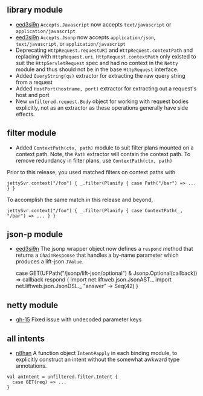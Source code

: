 library module
--------------
* [eed3si9n][eed3si9n] `Accepts.Javascript` now accepts `text/javascript` or `application/javascript`
* [eed3si9n][eed3si9n] `Accepts.Jsonp` now accepts `application/json`, `text/javascript`, or `application/javascript`
* Deprecating `HttpRequest.requestURI` and `HttpRequest.contextPath` and replacing with `HttpRequest.uri`. `HttpRequest.contextPath` only existed to suit the `HttpServletRequest` spec and had no context in the `Netty` module and thus should not be in the base `HttpRequest` interface.
* Added `QueryString(qs)` extractor for extracting the raw query string from a request
* Added `HostPort(hostname, port)` extractor for extracting out a request's host and port
* New `unfiltered.request.Body` object for working with request bodies explicitly, not as an extractor as these operations generally have side effects.

filter module
-------------
* Added `ContextPath(ctx, path)` module to suit filter plans mounted on a context path. Note, the `Path` extractor will contain the context path. To remove redundancy in filter plans, use `ContextPath(ctx, path)`

Prior to this release, you used matched filters on context paths with

    jettySvr.context("/foo") { _.filter(Planify { case Path("/bar") => ... } }

To accomplish the same match in this release and beyond,

    jettySvr.context("/foo") { _.filter(Planify { case ContextPath(_, "/bar") => ... } }

json-p module
-------------
* [eed3si9n][eed3si9n] The jsonp wrapper object now defines a `respond` method that returns a `ChainResponse` that handles a
by-name parameter which produces a lift-json `JValue`.

    case GET(UFPath("/jsonp/lift-json/optional") & Jsonp.Optional(callback)) => callback respond {
      import net.liftweb.json.JsonAST._
      import net.liftweb.json.JsonDSL._
      "answer" -> Seq(42)
    }

netty module
------------
* [gh-15](https://github.com/n8han/Unfiltered/issues/15) Fixed issue with undecoded parameter keys

[eed3si9n]: https://github.com/eed3si9n/

all intents
-----------

* [n8han][n8han] A function object `Intent#apply` in each binding
module, to explicitly construct an intent without the somewhat awkward
type annotations.

[n8han]: https://github.com/n8han/

    val anIntent = unfiltered.filter.Intent {
      case GET(req) => ...
    }

